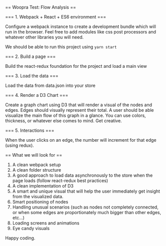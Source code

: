 == Woopra Test: Flow Analysis ==


=== 1. Webpack + React + ES6 environment ===

Configure a webpack instance to create a development bundle which will run in the browser. Feel free to add modules like css post processors and whatever other libraries you will need.

We should be able to run this project using ```yarn start```

=== 2. Build a page ===

Build the react-redux foundation for the project and load a main view

=== 3. Load the data ===

Load the data from data.json into your store

=== 4. Render a D3 Chart ===

Create a graph chart using D3 that will render a visual of the nodes and edges. Edges should visually represent their total. A user should be able visualize the main flow of this graph in a glance. You can use colors, thickness, or whatever else comes to mind. Get creative.

=== 5. Interactions ===

When the user clicks on an edge, the number will increment for that edge (using redux).

== What we will look for ==

1. A clean webpack setup
1. A clean folder structure
1. A good approach to load data asynchronously to the store when the page loads (follow react-redux best practices) 
1. A clean implementation of D3
1. A smart and unique visual that will help the user immediately get insight from the visualized data.
1. Smart positioning of nodes
1. Handling unusual scenarios (such as nodes not completely connected, or when some edges are proportionately much bigger than other edges, etc...)
1. Loading screens and animations
1. Eye candy visuals

Happy coding.